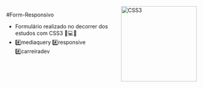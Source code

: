 <div>
  <img align="right" src="https://user-images.githubusercontent.com/94927107/203792051-e6658a4e-8365-4283-b3a5-77ad1aaf7bb8.png" alt="CSS3" width="200px">
</div>

#Form-Responsivo

- Formulário realizado no decorrer dos estudos com CSS3 📝💻🚀
- #️⃣mediaquery #️⃣responsive #️⃣carreiradev 

